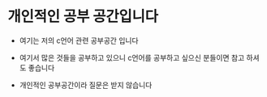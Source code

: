 # 개인적인 공부 공간입니다

- 여기는 저의 c언어 관련 공부공간 입니다

- 여기서 많은 것들을 공부하고 있으니 c언어를 공부하고 싶으신 분들이면 참고 하셔도 좋습니다

- 개인적인 공부공간이라 질문은 받지 않습니다
